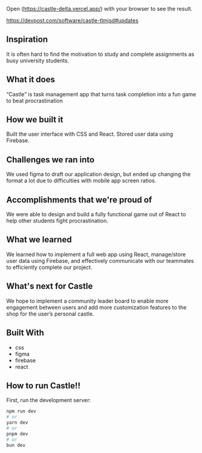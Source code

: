 Open (https://castle-delta.vercel.app/) with your browser to see the result.

https://devpost.com/software/castle-tlmjsd#updates

## Inspiration
It is often hard to find the motivation to study and complete assignments as busy university students.

## What it does
“Castle” is task management app that turns task completion into a fun game to beat procrastination

## How we built it
Built the user interface with CSS and React. Stored user data using Firebase.

## Challenges we ran into
We used figma to draft our application design, but ended up changing the format a lot due to difficulties with mobile app screen ratios.

## Accomplishments that we're proud of
We were able to design and build a fully functional game out of React to help other students fight procrastination.

## What we learned
We learned how to implement a full web app using React, manage/store user data using Firebase, and effectively communicate with our teammates to efficiently complete our project.

## What's next for Castle
We hope to implement a community leader board to enable more engagement between users and add more customization features to the shop for the user’s personal castle.

## Built With
- css
- figma
- firebase
- react

## How to run Castle!!
First, run the development server:

```bash
npm run dev
# or
yarn dev
# or
pnpm dev
# or
bun dev
```
